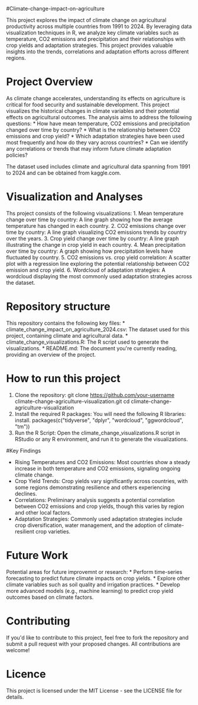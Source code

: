 #Climate-change-impact-on-agriculture

This project explores the impact of climate change on agricultural productivity across multiple countries from 1991 to 2024. By leveraging data visualization techniques in R, we analyze key climate variables such as temperature, CO2 emissions and precipitation and their relationships with crop yields and adaptation strategies. This project provides valuable insights into the trends, correlations and adaptation efforts across different regions.

<h1> Project Overview </h1>

As climate change accelerates, understanding its effects on agriculture is critical for food security and sustainable development. This project visualizes the historical changes in climate variables and their potential effects on agricultural outcomes. The analysis aims to address the following questions:
    * How have mean temperature, CO2 emissions and precipitation changed over time by country?
    * What is the relationship between CO2 emissions and crop yield?
    * Which adaptation strategies have been used most frequently and how do they vary across countries?
    * Can we identify any correlations or trends that may inform future climate adaptation policies?

The dataset used includes climate and agricultural data spanning from 1991 to 2024 and can be obtained from kaggle.com. 

<h1> Visualization and Analyses </h1>

Ths project consists of the following visualizatiions:
    1. Mean temperature change over time by country: A line graph showing how the average temperature has changed in each country.
    2. CO2 emissions change over time by country: A line graph visualizing CO2 emissions trends by country over the years.
    3. Crop yield change over time by country: A line graph illustrating the change in crop yield in each country. 
    4. Mean precipitation over time by country: A graph showing how precipitation levels have fluctuated by country.
    5. CO2 emissions vs. crop yield correlation: A scatter plot with a regression line exploring the potential relationship between CO2 emission and crop yield.
    6. Wordcloud of adaptation strategies: A wordcloud displaying the most commonly used adaptation strategies across the dataset.

<h1> Repository structure </h1>

This repository contains the following key files: 
    * climate_change_impact_on_agriculture_2024.csv: The dataset used for this project, containing climate and agricultural data. 
    * climate_change_visualizations.R: The R script used to generate the visualizations. 
    * README.md: The document you're currently reading, providing an overview of the project. 

<h1> How to run this project </h1>

1. Clone the repository:
    git clone https://github.com/your-username climate-change-agriculture-visualization.git
    cd climate-change-agriculture-visualization
2. Install the required R packages: You will need the following R libraries:
    install. packages(c("tidyverse", "dplyr", "wordcloud", "ggwordcloud", "tm"))
3. Run the R Script: Open the climate_change_visualizations.R script in RStudio or any R environment, and run it to generate the visualizations. 

#Key Findings

* Rising Temperatures and CO2 Emissions: Most countries show a steady increase in both temperature and CO2 emissions, signaling ongoing climate change.
* Crop Yield Trends: Crop yields vary significantly across countries, with some regions demonstrating resilience and others experiencing declines.
* Correlations: Preliminary analysis suggests a potential correlation between CO2 emissions and crop yields, though this varies by region and other local factors. 
* Adaptation Strategies: Commonly used adaptation strategies include crop diversification, water management, and the adoption of climate-resilient crop varieties. 

<h1> Future Work </h1>

Potential areas for future improvemnt or research:
    * Perform time-series forecasting to predict future climate impacts on crop yields.
    * Explore other climate variables such as soil quality and irrigation practices. 
    * Develop more advanced models (e.g., machine learning) to predict crop yield outcomes based on climate factors. 

<h1> Contributing </h1>

If you'd like to contribute to this project, feel free to fork the repository and submit a pull request with your proposed changes. All contributions are welcome! 

<h1> Licence </h1> 

This project is licensed under the MIT License - see the LICENSE file for details.
